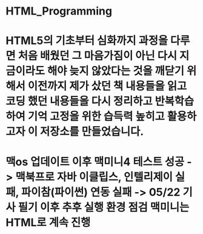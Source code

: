 # HTML_Programming
# HTML5의 기초부터 심화까지 과정을 다루면 처음 배웠던 그 마음가짐이 아닌 다시 지금이라도 해야 늦지 않았다는 것을 깨닫기 위해서 이전까지 제가 샀던 책 내용들을 읽고 코딩 했던 내용들을 다시 정리하고 반복학습하여 기억 고정을 위한 습득력 높히고 활용하고자 이 저장소를 만들었습니다. 
# 맥os 업데이트 이후 맥미니4 테스트 성공 -> 맥북프로 자바 이클립스, 인텔리제이 실패, 파이참(파이썬) 연동 실패 -> 05/22 기사 필기 이후 추후 실행 환경 점검 맥미니는 HTML로 계속 진행